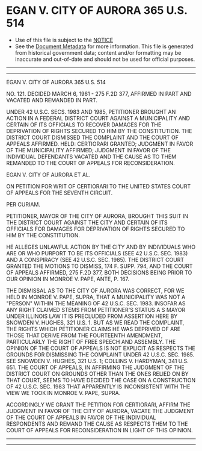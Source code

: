 ---
---

# EGAN V. CITY OF AURORA 365 U.S. 514

* Use of this file is subject to the [NOTICE](https://github.com/publicdocs/notice/blob/master/NOTICE)
* See the [Document Metadata](../../../) for more information.
  This file is generated from historical government data; content and/or formatting may be inaccurate and out-of-date and should not be used for official purposes.

----------
----------

EGAN V. CITY OF AURORA 365 U.S. 514

NO. 121.  DECIDED MARCH 6, 1961 - 275 F.2D 377, AFFIRMED IN PART AND VACATED AND REMANDED IN PART.

UNDER 42 U.S.C. SECS. 1983 AND 1985, PETITIONER BROUGHT AN ACTION IN A FEDERAL DISTRICT COURT AGAINST A MUNICIPALITY AND CERTAIN OF ITS OFFICIALS TO RECOVER DAMAGES FOR THE DEPRIVATION OF RIGHTS SECURED TO HIM BY THE CONSTITUTION.  THE DISTRICT COURT DISMISSED THE COMPLAINT AND THE COURT OF APPEALS AFFIRMED.  HELD:  CERTIORARI GRANTED; JUDGMENT IN FAVOR OF THE MUNICIPALITY AFFIRMED; JUDGMENT IN FAVOR OF THE INDIVIDUAL DEFENDANTS VACATED AND THE CAUSE AS TO THEM REMANDED TO THE COURT OF APPEALS FOR RECONSIDERATION.

EGAN V. CITY OF AURORA ET AL.

ON PETITION FOR WRIT OF CERTIORARI TO THE UNITED STATES COURT OF APPEALS FOR THE SEVENTH CIRCUIT.

PER CURIAM.

PETITIONER, MAYOR OF THE CITY OF AURORA, BROUGHT THIS SUIT IN THE DISTRICT COURT AGAINST THE CITY AND CERTAIN OF ITS OFFICIALS FOR DAMAGES FOR DEPRIVATION OF RIGHTS SECURED TO HIM BY THE CONSTITUTION.

HE ALLEGES UNLAWFUL ACTION BY THE CITY AND BY INDIVIDUALS WHO ARE OR WHO PURPORT TO BE ITS OFFICIALS (SEE 42 U.S.C. SEC. 1983) AND A CONSPIRACY (SEE 42 U.S.C. SEC. 1985).  THE DISTRICT COURT GRANTED THE MOTIONS TO DISMISS, 174 F. SUPP. 794, AND THE COURT OF APPEALS AFFIRMED, 275 F.2D 377, BOTH DECISIONS BEING PRIOR TO OUR OPINION IN MONROE V. PAPE, ANTE, P. 167.

THE DISMISSAL AS TO THE CITY OF AURORA WAS CORRECT, FOR WE HELD IN MONROE V. PAPE, SUPRA, THAT A MUNICIPALITY WAS NOT A "PERSON" WITHIN THE MEANING OF 42 U.S.C. SEC. 1983.  INSOFAR AS ANY RIGHT CLAIMED STEMS FROM PETITIONER'S STATUS A S MAYOR UNDER ILLINOIS LAW IT IS PRECLUDED FROM ASSERTION HERE BY SNOWDEN V. HUGHES, 321 U.S. 1.  BUT AS WE READ THE COMPLAINT, THE RIGHTS WHICH PETITIONER CLAIMS HE WAS DEPRIVED OF ARE THOSE THAT DERIVE FROM THE FOURTEENTH AMENDMENT, PARTICULARLY THE RIGHT OF FREE SPEECH AND ASSEMBLY.  THE OPINION OF THE COURT OF APPEALS IS NOT EXPLICIT AS RESPECTS THE GROUNDS FOR DISMISSING THE COMPLAINT UNDER 42 U.S.C.  SEC. 1985.  SEE SNOWDEN V. HUGHES, 321 U.S. 1; COLLINS V. HARDYMAN, 341 U.S. 651.  THE COURT OF APPEALS, IN AFFIRMING THE JUDGMENT OF THE DISTRICT COURT ON GROUNDS OTHER THAN THE ONES RELIED ON BY THAT COURT, SEEMS TO HAVE DECIDED THE CASE ON A CONSTRUCTION OF 42 U.S.C. SEC. 1983 THAT APPARENTLY IS INCONSISTENT WITH THE VIEW WE TOOK IN MONROE V. PAPE, SUPRA.

ACCORDINGLY WE GRANT THE PETITION FOR CERTIORARI, AFFIRM THE JUDGMENT IN FAVOR OF THE CITY OF AURORA, VACATE THE JUDGMENT OF THE COURT OF APPEALS IN FAVOR OF THE INDIVIDUAL RESPONDENTS AND REMAND THE CAUSE AS RESPECTS THEM TO THE COURT OF APPEALS FOR RECONSIDERATION IN LIGHT OF THIS OPINION.


----------
----------

